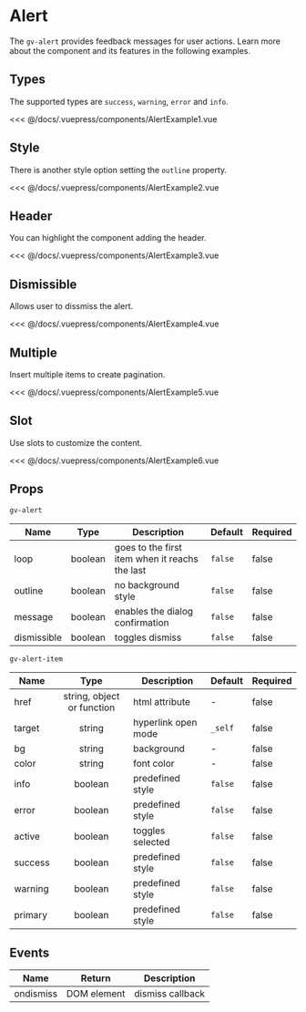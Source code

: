 # Alert

The `gv-alert` provides feedback messages for user actions. Learn more about the component and its features in the following examples.

## Types

The supported types are `success`, `warning`, `error` and `info`.

<alert-example-1/>

<<< @/docs/.vuepress/components/AlertExample1.vue

## Style

There is another style option setting the `outline` property.

<alert-example-2/>

<<< @/docs/.vuepress/components/AlertExample2.vue

## Header

You can highlight the component adding the header.

<alert-example-3 />

<<< @/docs/.vuepress/components/AlertExample3.vue

## Dismissible

Allows user to dissmiss the alert.

<alert-example-4 />

<<< @/docs/.vuepress/components/AlertExample4.vue

## Multiple

Insert multiple items to create pagination.

<alert-example-5 />

<<< @/docs/.vuepress/components/AlertExample5.vue

## Slot

Use slots to customize the content.

<alert-example-6 />

<<< @/docs/.vuepress/components/AlertExample6.vue

## Props

`gv-alert`

| Name        |  Type   | Description                                    | Default | Required |
| ----------- | :-----: | ---------------------------------------------- | ------- | -------- |
| loop        | boolean | goes to the first item when it reachs the last | `false` | false    |
| outline     | boolean | no background style                            | `false` | false    |
| message     | boolean | enables the dialog confirmation                | `false` | false    |
| dismissible | boolean | toggles dismiss                                | `false` | false    |

`gv-alert-item`

| Name    |            Type            | Description         | Default | Required |
| ------- | :------------------------: | ------------------- | ------- | -------- |
| href    | string, object or function | html attribute      | -       | false    |
| target  |           string           | hyperlink open mode | `_self` | false    |
| bg      |           string           | background          | -       | false    |
| color   |           string           | font color          | -       | false    |
| info    |          boolean           | predefined style    | `false` | false    |
| error   |          boolean           | predefined style    | `false` | false    |
| active  |          boolean           | toggles selected    | `false` | false    |
| success |          boolean           | predefined style    | `false` | false    |
| warning |          boolean           | predefined style    | `false` | false    |
| primary |          boolean           | predefined style    | `false` | false    |

## Events

| Name      | Return      | Description      |
| --------- | ----------- | ---------------- |
| ondismiss | DOM element | dismiss callback |
